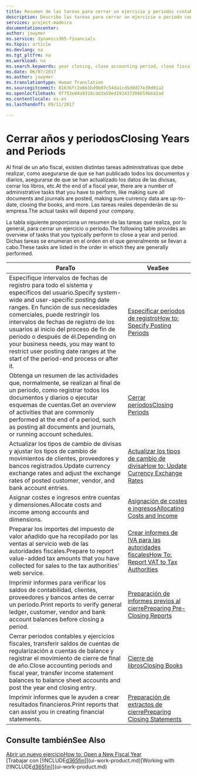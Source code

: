 ```yaml
---
title: Resumen de las tareas para cerrar un ejercicio y periodos contables | Documentos de Microsoft
description: Describe las tareas para cerrar un ejercicio o periodo contable, por ejemplo, asegurarse de que se ha registrado los documentos y los diarios, y comprobar los saldos bancarios.
services: project-madeira
documentationcenter: 
author: jswymer
ms.service: dynamics365-financials
ms.topic: article
ms.devlang: na
ms.tgt_pltfrm: na
ms.workload: na
ms.search.keywords: year closing, close accounting period, close fiscal year, bank account detailed trial balance
ms.date: 06/07/2017
ms.author: jswymer
ms.translationtype: Human Translation
ms.sourcegitcommit: 81636fc2e661bd9b07c54da1cd5d0d27e30d01a2
ms.openlocfilehash: 0f753e84a9318cdd3a58ed192437206659b6a2ad
ms.contentlocale: es-es
ms.lasthandoff: 09/11/2017

---
```

# <a name="closing-years-and-periods"></a><span data-ttu-id="899d5-103">Cerrar años y periodos</span><span class="sxs-lookup"><span data-stu-id="899d5-103">Closing Years and Periods</span></span>
<span data-ttu-id="899d5-104">Al final de un año fiscal, existen distintas tareas administrativas que debe realizar, como asegurarse de que se han publicado todos los documentos y diarios, asegurarse de que se han actualizado los datos de las divisas, cerrar los libros, etc.</span><span class="sxs-lookup"><span data-stu-id="899d5-104">At the end of a fiscal year, there are a number of administrative tasks that you have to perform, like making sure all documents and journals are posted, making sure currency data are up-to-date, closing the books, and more.</span></span> <span data-ttu-id="899d5-105">Las tareas reales dependerán de su empresa.</span><span class="sxs-lookup"><span data-stu-id="899d5-105">The actual tasks will depend your company.</span></span>

<span data-ttu-id="899d5-106">La tabla siguiente proporciona un resumen de las tareas que realiza, por lo general, para cerrar un ejercicio o periodo.</span><span class="sxs-lookup"><span data-stu-id="899d5-106">The following table provides an overview of tasks that you typically perform to close a year and period.</span></span> <span data-ttu-id="899d5-107">Dichas tareas se enumeran en el orden en el que generalmente se llevan a cabo.</span><span class="sxs-lookup"><span data-stu-id="899d5-107">These tasks are listed in the order in which they are generally performed.</span></span>

| <span data-ttu-id="899d5-108">Para</span><span class="sxs-lookup"><span data-stu-id="899d5-108">To</span></span> | <span data-ttu-id="899d5-109">Vea</span><span class="sxs-lookup"><span data-stu-id="899d5-109">See</span></span> |
| --- | --- |
| <span data-ttu-id="899d5-110">Especifique intervalos de fechas de registro para todo el sistema y específicos del usuario.</span><span class="sxs-lookup"><span data-stu-id="899d5-110">Specify system-wide and user-specific posting date ranges.</span></span> <span data-ttu-id="899d5-111">En función de sus necesidades comerciales, puede restringir los intervalos de fechas de registro de los usuarios al inicio del proceso de fin de periodo o después de él.</span><span class="sxs-lookup"><span data-stu-id="899d5-111">Depending on your business needs, you may want to restrict user posting date ranges at the start of the period-end process or after it.</span></span> |[<span data-ttu-id="899d5-112">Especificar periodos de registro</span><span class="sxs-lookup"><span data-stu-id="899d5-112">How to: Specify Posting Periods</span></span>](finance-how-specify-posting-periods.md) |
| <span data-ttu-id="899d5-113">Obtenga un resumen de las actividades que, normalmente, se realizan al final de un periodo, como registrar todos los documentos y diarios o ejecutar esquemas de cuentas.</span><span class="sxs-lookup"><span data-stu-id="899d5-113">Get an overview of activities that are commonly performed at the end of a period, such as posting all documents and journals, or running account schedules.</span></span> |[<span data-ttu-id="899d5-114">Cerrar períodos</span><span class="sxs-lookup"><span data-stu-id="899d5-114">Closing Periods</span></span>](year-how-complete-period-end-processes.md) |
| <span data-ttu-id="899d5-115">Actualizar los tipos de cambio de divisas y ajustar los tipos de cambio de movimientos de clientes, proveedores y bancos registrados.</span><span class="sxs-lookup"><span data-stu-id="899d5-115">Update currency exchange rates and adjust the exchange rates of posted customer, vendor, and bank account entries.</span></span> |[<span data-ttu-id="899d5-116">Actualizar los tipos de cambio de divisa</span><span class="sxs-lookup"><span data-stu-id="899d5-116">How to: Update Currency Exchange Rates</span></span>](finance-how-update-currencies.md) |
| <span data-ttu-id="899d5-117">Asignar costes e ingresos entre cuentas y dimensiones.</span><span class="sxs-lookup"><span data-stu-id="899d5-117">Allocate costs and income among accounts and dimensions.</span></span> |[<span data-ttu-id="899d5-118">Asignación de costes e ingresos</span><span class="sxs-lookup"><span data-stu-id="899d5-118">Allocating Costs and Income</span></span>](year-allocate-costs-income.md) |
| <span data-ttu-id="899d5-119">Preparar los importes del impuesto de valor añadido que ha recopilado por las ventas al servicio web de las autoridades fiscales.</span><span class="sxs-lookup"><span data-stu-id="899d5-119">Prepare to report value-added tax amounts that you have collected for sales to the tax authorities' web service.</span></span> |[<span data-ttu-id="899d5-120">Crear informes de IVA para las autoridades fiscales</span><span class="sxs-lookup"><span data-stu-id="899d5-120">How To: Report VAT to Tax Authorities</span></span>](finance-how-report-vat.md)|
| <span data-ttu-id="899d5-121">Imprimir informes para verificar los saldos de contabilidad, clientes, proveedores y bancos antes de cerrar un periodo.</span><span class="sxs-lookup"><span data-stu-id="899d5-121">Print reports to verify general ledger, customer, vendor and bank account balances before closing a period.</span></span> |[<span data-ttu-id="899d5-122">Preparación de informes previos al cierre</span><span class="sxs-lookup"><span data-stu-id="899d5-122">Preparing Pre-Closing Reports</span></span>](year-prepare-preclose-reports.md) |
| <span data-ttu-id="899d5-123">Cerrar periodos contables y ejercicios fiscales, transferir saldos de cuentas de regularización a cuentas de balance y registrar el movimiento de cierre de final de año.</span><span class="sxs-lookup"><span data-stu-id="899d5-123">Close accounting periods and fiscal year, transfer income statement balances to balance sheet accounts and post the year end closing entry.</span></span> |[<span data-ttu-id="899d5-124">Cierre de libros</span><span class="sxs-lookup"><span data-stu-id="899d5-124">Closing Books</span></span>](year-close-books.md) |
| <span data-ttu-id="899d5-125">Imprimir informes que le ayuden a crear resultados financieros.</span><span class="sxs-lookup"><span data-stu-id="899d5-125">Print reports that can assist you in creating financial statements.</span></span> |[<span data-ttu-id="899d5-126">Preparación de extractos de cierre</span><span class="sxs-lookup"><span data-stu-id="899d5-126">Preparing Closing Statements</span></span>](year-prepare-close-statement.md) |

## <a name="see-also"></a><span data-ttu-id="899d5-127">Consulte también</span><span class="sxs-lookup"><span data-stu-id="899d5-127">See Also</span></span>
[<span data-ttu-id="899d5-128">Abrir un nuevo ejercicio</span><span class="sxs-lookup"><span data-stu-id="899d5-128">How to: Open a New Fiscal Year</span></span>](finance-how-open-new-fiscal-year.md)  
<span data-ttu-id="899d5-129">[Trabajar con [!INCLUDE[d365fin](includes/d365fin_md.md)]](ui-work-product.md)</span><span class="sxs-lookup"><span data-stu-id="899d5-129">[Working with [!INCLUDE[d365fin](includes/d365fin_md.md)]](ui-work-product.md)</span></span>

